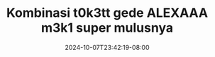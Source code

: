 --- 
title: "Kombinasi t0k3tt gede ALEXAAA  m3k1 super mulusnya"
description: "download  video bokep Kombinasi t0k3tt gede ALEXAAA  m3k1 super mulusnya yandex durasi panjang terbaru"
date: 2024-10-07T23:42:19-08:00
file_code: "1j39akqrnxvt"
draft: false
cover: "sy93uvfijqpeqd0e.jpg"
tags: ["Kombinasi", "gede", "ALEXAAA", "super", "mulusnya", "bokep-indo", "bokep-viral", "bokep-ig"]
length: 641
fld_id: "1235300"
foldername: "ALEXAAA KRISTI CHINDO"
categories: ["ALEXAAA KRISTI CHINDO"]
views: 86
---